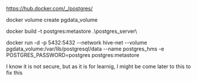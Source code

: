 https://hub.docker.com/_/postgres/

docker volume create pgdata_volume

docker build -t postgres:metastore .\postgres_server\

docker run -d -p 5432:5432 --network hive-net --volume pgdata_volume:/var/lib/postgresql/data --name postgres_hms -e POSTGRES_PASSWORD=postgres postgres:metastore

I know it is not secure, but as it is for learnig, I might be come later to this to fix this
